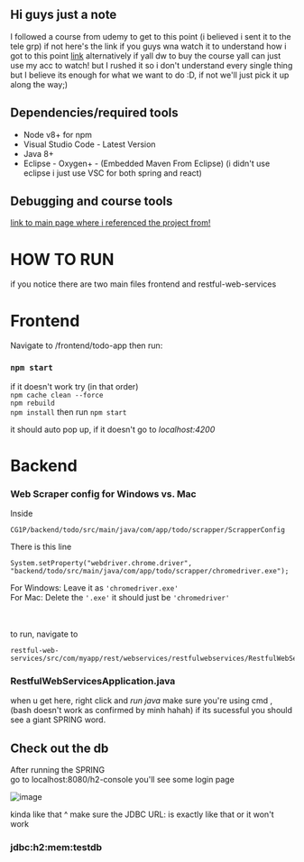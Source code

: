 ## Hi guys just a note<br> 
I followed a course from udemy to get to this point (i believed i sent it to the tele grp)
if not here's the link if you guys wna watch it to understand how i got to this point
[link](https://www.udemy.com/share/101Wxy3@nc9eKxC5TKjPCHvYfq_EDELAEoRGgHDyofSt_cuLW3mEZmsEwebh0z3PPorBmobO6A==/) alternatively if yall dw to buy the course yall can just use my acc to watch!
but I rushed it so i don't understand every single thing
but I believe its enough for what we want to do :D, if not we'll just pick it up along the way;)

## Dependencies/required tools

* Node v8+ for npm
* Visual Studio Code - Latest Version
* Java 8+
* Eclipse - Oxygen+ - (Embedded Maven From Eclipse) (i didn't use eclipse i just use VSC for both spring and react)

## Debugging and course tools
[link to main page where i referenced the project from!](https://github.com/in28minutes/full-stack-with-react-and-spring-boot)

# HOW TO RUN
if you notice there are two main files frontend and restful-web-services 
# Frontend 
Navigate to /frontend/todo-app then run:
### `npm start`

if it doesn't work try (in that order)
 <br> `npm cache clean --force`
 <br>`npm rebuild`
 <br>`npm install`
then run 
`npm start`

it should auto pop up, if it doesn't go to
*localhost:4200*

# Backend

### Web Scraper config for Windows vs. Mac
Inside 
```
CG1P/backend/todo/src/main/java/com/app/todo/scrapper/ScrapperConfig
```

There is this line
```
System.setProperty("webdriver.chrome.driver", "backend/todo/src/main/java/com/app/todo/scrapper/chromedriver.exe");
```

For Windows: Leave it as ```'chromedriver.exe'```<br>
For Mac: Delete the ```'.exe'``` it should just be ```'chromedriver'```


<br><br>
to run, navigate to 
```
restful-web-services/src/com/myapp/rest/webservices/restfulwebservices/RestfulWebServicesApplication.java
```
### RestfulWebServicesApplication.java
when u get here, right click and *run java*
make sure you're using cmd , (bash doesn't work as confirmed by minh hahah)
if its sucessful you should see a giant SPRING word.

## Check out the db 
After running the SPRING<br>
go to localhost:8080/h2-console
you'll see some login page 

![image](https://user-images.githubusercontent.com/69102738/130642725-31a43a69-2dc9-4a07-b2f9-77ba636b25ff.png)

kinda like that ^ make sure the JDBC URL: is exactly like that or it won't work 
 ### jdbc:h2:mem:testdb
 



